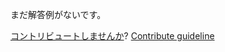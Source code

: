 
まだ解答例がないです。

[コントリビュートしませんか](https://github.com/BFEdev/BFE.dev-solutions/blob/main/react/useupdateeffect_ja.md)?  [Contribute guideline](https://github.com/BFEdev/BFE.dev-solutions#how-to-contribute)
